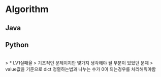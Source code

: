 # Algorithm

## Java

## Python 
<br>
> * LV1실패율
> 기초적인 문제이지만 몇가지 생각해야 될 부분이 있었던 문제
> value값을 기준으로 dict 정렬하는법과 나누는 수가 0이 되는경우를 처리해줘야함
